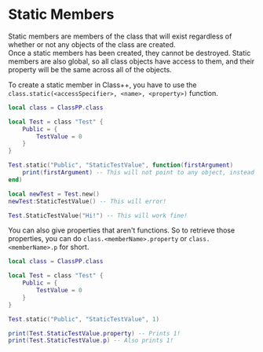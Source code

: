 # Static Members

Static members are members of the class that will exist regardless of whether or not any objects of the class are created.<br>
Once a static members has been created, they cannot be destroyed. Static members are also global, so all class objects have access to them, and their property will be the same across all of the objects.

To create a static member in Class++, you have to use the `class.static(<accessSpecifier>, <name>, <property>)` function.

```lua
local class = ClassPP.class

local Test = class "Test" {
	Public = {
		TestValue = 0
	}
}

Test.static("Public", "StaticTestValue", function(firstArgument)
	print(firstArgument) -- This will not point to any object, instead it will print whatever it is called with! In this case, it will print "Hi!".
end)

local newTest = Test.new()
newTest:StaticTestValue() -- This will error!

Test.StaticTestValue("Hi!") -- This will work fine!
```

You can also give properties that aren't functions. So to retrieve those properties, you can do `class.<memberName>.property` or `class.<memberName>.p` for short.

```lua
local class = ClassPP.class

local Test = class "Test" {
	Public = {
		TestValue = 0
	}
}

Test.static("Public", "StaticTestValue", 1)

print(Test.StaticTestValue.property) -- Prints 1!
print(Test.StaticTestValue.p) -- Also prints 1!
```



